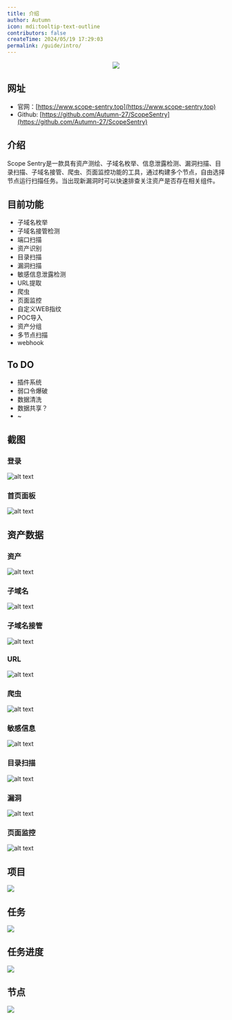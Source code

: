 ```yaml
---
title: 介绍
author: Autumn
icon: mdi:tooltip-text-outline
contributors: false
createTime: 2024/05/19 17:29:03
permalink: /guide/intro/
---
```



<div align=center>
	<img src="./../../.vuepress/public/images/favicon.ico"/>
</div>


## 网址

- 官网：[https://www.scope-sentry.top](https://www.scope-sentry.top)
- Github: [https://github.com/Autumn-27/ScopeSentry](https://github.com/Autumn-27/ScopeSentry)


## 介绍
Scope Sentry是一款具有资产测绘、子域名枚举、信息泄露检测、漏洞扫描、目录扫描、子域名接管、爬虫、页面监控功能的工具，通过构建多个节点，自由选择节点运行扫描任务。当出现新漏洞时可以快速排查关注资产是否存在相关组件。

## 目前功能
- 子域名枚举
- 子域名接管检测
- 端口扫描
- 资产识别
- 目录扫描
- 漏洞扫描
- 敏感信息泄露检测
- URL提取
- 爬虫
- 页面监控
- 自定义WEB指纹
- POC导入
- 资产分组
- 多节点扫描
- webhook

## To DO
- 插件系统
- 弱口令爆破
- 数据清洗
- 数据共享？
- ~

## 截图

### 登录

![alt text](/images/login.png)

### 首页面板
![alt text](/images/index-cn.png)

## 资产数据
### 资产
![alt text](/images/asset-cn.png)

### 子域名
![alt text](/images/subdomain-cn.png)

### 子域名接管
![alt text](/images/subt-cn.png)

### URL
![alt text](/images/url-cn.png)

### 爬虫
![alt text](/images/craw-cn.png)

### 敏感信息
![alt text](/images/sns-cn.png)

### 目录扫描
![alt text](/images/dir-cn.png)

### 漏洞
![alt text](/images/vul-cn.png)

### 页面监控
![alt text](/images/page-cn.png)

## 项目

![](/images/project-cn.png)

## 任务

![](/images/task-cn.png)

## 任务进度

![](/images/task-pg-cn.png)

## 节点

![](/images/node-cn.png)

